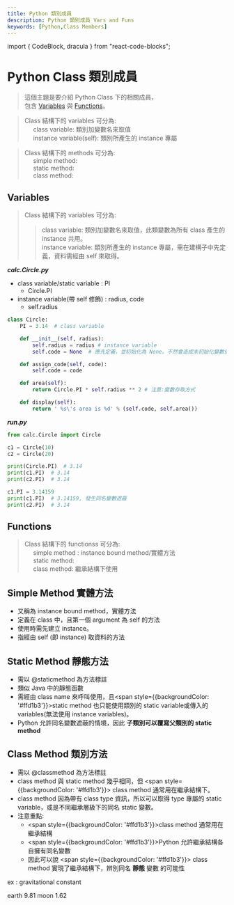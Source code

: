 ```yaml
---
title: Python 類別成員
description: Python 類別成員 Vars and Funs
keywords: [Python,Class Members]
---
```

import { CodeBlock, dracula  } from "react-code-blocks";

# Python Class 類別成員
> 這個主題是要介紹 Python Class 下的相關成員，  
> 包含 [Variables](./#Vars) 與 [Functions](./#Funs)。  

> Class 結構下的 variables 可分為:  
> &nbsp;&nbsp;&nbsp;&nbsp; class variable: 類別加變數名來取值  
> &nbsp;&nbsp;&nbsp;&nbsp; instance variable(self): 類別所產生的 instance 專屬  

> Class 結構下的 methods 可分為:  
> &nbsp;&nbsp;&nbsp;&nbsp; simple method:  
> &nbsp;&nbsp;&nbsp;&nbsp; static method:  
> &nbsp;&nbsp;&nbsp;&nbsp; class method:  


## <span id="Vars">Variables</span>
> Class 結構下的 variables 可分為:  
>> class variable: 類別加變數名來取值，此類變數為所有 class 產生的 instance 共用。    
>> instance variable: 類別所產生的 instance 專屬，需在建構子中先定義，資料需經由 self 來取得。  

___calc.Circle.py___

* class variable/static variable : PI
    * Circle.PI
* instance variable(帶 self 修飾) : radius, code
    * self.radius

```python
class Circle:
    PI = 3.14  # class variable

    def __init__(self, radius):
        self.radius = radius # instance variable
        self.code = None  # 應先定義，並初始化為 None。不然會造成未初始化變數便使用的錯誤出現。

    def assign_code(self, code):
        self.code = code

    def area(self):
        return Circle.PI * self.radius ** 2 # 注意:變數存取方式

    def display(self):
        return ' %s\'s area is %d' % (self.code, self.area())
```

___run.py___

```python
from calc.Circle import Circle

c1 = Circle(10)
c2 = Circle(20)

print(Circle.PI)  # 3.14
print(c1.PI)  # 3.14
print(c2.PI)  # 3.14

c1.PI = 3.14159
print(c1.PI)  # 3.14159, 發生同名變數遮蔽
print(c2.PI)  # 3.14
```


## <span id="Funs">Functions</span>
> Class 結構下的 functionss 可分為:  
> &nbsp;&nbsp;&nbsp;&nbsp; simple method : instance bound method/實體方法  
> &nbsp;&nbsp;&nbsp;&nbsp; static method:  
> &nbsp;&nbsp;&nbsp;&nbsp; class method: 繼承結構下使用  


## Simple Method 實體方法
* 又稱為 instance bound method，實體方法  
* 定義在 class 中，且第一個 argument 為 self 的方法
* 使用時需先建立 instance。
* 指經由 self (即 instance) 取資料的方法

## Static Method 靜態方法
* 需以 @staticmethod 為方法標註 
* 類似 Java 中的靜態函數
* 需經由 class name 來呼叫使用，且<span style={{backgroundColor: '#ffd1b3'}}>static method 也只能使用類別的 static variable</span>或傳入的 variables(無法使用 instance variables)。
* Python 允許同名變數遮蔽的情境，因此 __子類別可以覆寫父類別的 static method__ 

## Class Method 類別方法
* 需以 @classmethod 為方法標註 
* class method 與 static method 幾乎相同，但 <span style={{backgroundColor: '#ffd1b3'}}> class method 通常用在繼承結構</span>下。
* class method 因為帶有 class type 資訊，所以可以取得 type 專屬的 static variable，或是不同繼承層級下的同名 static 變數。
* 注意重點: 
    * <span style={{backgroundColor: '#ffd1b3'}}>class method 通常用在繼承結構</span>
    * <span style={{backgroundColor: '#ffd1b3'}}>Python 允許繼承結構各自擁有同名變數</span>
    * 因此可以說 <span style={{backgroundColor: '#ffd1b3'}}> class method 實現了繼承結構下，辨別同名 __靜態__ 變數</span> 的可能性


ex : gravitational constant

earth 9.81
moon 1.62
